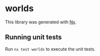 # worlds

This library was generated with [Nx](https://nx.dev).

## Running unit tests

Run `nx test worlds` to execute the unit tests.
